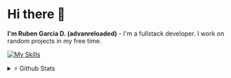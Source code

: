 # Hi there 👋

**I'm Ruben Garcia D. (advanreloaded)** - I'm a fullstack developer. I work on random projects in my free time.

[![My Skills](https://skillicons.dev/icons?i=html,css,sass,bootstrap,js,jquery,react,php,java,mysql,firebase,vscode,github)](https://skillicons.dev)

<details>
  <summary>⚡ Github Stats</summary>

  [![advanreloaded's Github stats-Dark](https://github-readme-stats-advanreloaded.vercel.app/api?username=advanreloaded&theme=github_dark&show_icons=true&hide_border=true&line_height=25&cache_seconds=7200#gh-dark-mode-only)](https://github.com/advanreloaded/github-readme-stats#gh-dark-mode-only)
  [![advanreloaded's Github stats-Light](https://github-readme-stats-advanreloaded.vercel.app/api?username=advanreloaded&theme=default&show_icons=true&hide_border=true&line_height=25&cache_seconds=7200#gh-light-mode-only)](https://github.com/advanreloaded/github-readme-stats#gh-light-mode-only)
  [![advanreloaded's Top Langs stats-Dark](https://github-readme-stats-advanreloaded.vercel.app/api/top-langs/?username=advanreloaded&theme=github_dark&layout=compact&langs_count=8&hide_border=true&cache_seconds=7200#gh-dark-mode-only)](https://github.com/advanreloaded/github-readme-stats#gh-dark-mode-only)
  [![advanreloaded's Top Langs stats-Light](https://github-readme-stats-advanreloaded.vercel.app/api/top-langs/?username=advanreloaded&theme=default&layout=compact&langs_count=8&hide_border=true&cache_seconds=7200#gh-light-mode-only)](https://github.com/advanreloaded/github-readme-stats#gh-light-mode-only)
  
</details>
